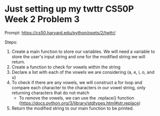 # Just setting up my twttr CS50P Week 2 Problem 3

Prompt:
https://cs50.harvard.edu/python/psets/2/twttr/

Steps:
1) Create a main function to store our variables. We will need a variable to store the user's input string and one for the modified string we will return.
2) Create a function to check for vowels within the string
3) Declare a list with each of the vowels we are considering (a, e, i, o, and u)
4) To check if there are any vowels, we will construct a for loop and compare each character to the characters in our vowel string, only returning characters that do not match
    - To remove the vowels, we can use the .replace() function (https://docs.python.org/3/library/stdtypes.html#str.replace)
5) Return the modified string to our main function to be printed.

